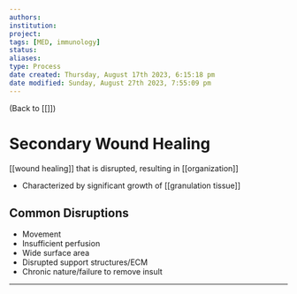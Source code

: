 ```yaml
---
authors: 
institution: 
project: 
tags: [MED, immunology]
status: 
aliases: 
type: Process
date created: Thursday, August 17th 2023, 6:15:18 pm
date modified: Sunday, August 27th 2023, 7:55:09 pm
---
```


(Back to [[]])

# Secondary Wound Healing

[[wound healing]] that is disrupted, resulting in [[organization]]
- Characterized by significant growth of [[granulation tissue]]
## Common Disruptions
- Movement
- Insufficient perfusion
- Wide surface area
- Disrupted support structures/ECM
- Chronic nature/failure to remove insult

---
